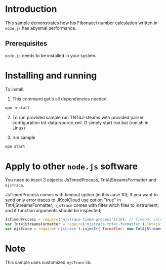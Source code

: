 # Introduction

This sample demonstrates how his Fibonacci number calculation written in `node.js` has abysmal performance.

## Prerequisites

`node.js` needs to be installed in your system.

# Installing and running

To install:

1) This command get's all dependencies needed
```cmd
npm install
```

2) To run provided sample run TNT4J-steams with provided parser configuration tnt-data-source.xml.
O simply start run.bat (run.sh in Linux)

3) run sample 
```cmd
npm start
```

# Apply to other `node.js` software

You need to inject 3 objects: JsTimedProcess, Tnt4jStreamsFormatter and `njsTrace`.

JsTimedProcess comes with timeout option (in this case 10);
If you want to send only error traces to [JKoolCloud](https://www.jkoolcloud.com) use option "true" in Tnt4jStreamsFormatter;
`njsTrace` comes with filter witch files to instrument, and if function arguments should be inspected;


```js
JsTimedProcess = require('njstrace-timed-process')(10); // Timeout value
var Tnt4jStreamsFormatter = require('njstrace-tnt4j-formatter').Tnt4jStreamsFormatter;							// ################# Tnt4JFormatter
var njstrace = require('njstrace').inject({	formatter: new Tnt4jStreamsFormatter("true"), inspectArgs: false, files: ['**/*.js', '*.js', '!**/node_modules/**'],});
```

# Note

This sample uses customized `njsTrace` lib.